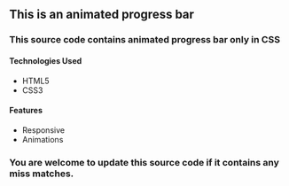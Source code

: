 ## This is an animated progress bar

### This source code contains animated progress bar only in CSS

#### Technologies Used
* HTML5
* CSS3

#### Features
* Responsive
* Animations

### You are welcome to update this source code if it contains any miss matches.
